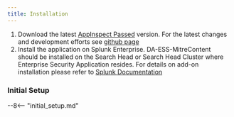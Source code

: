 ```yaml
---
title: Installation
---
```


1. Download the latest [AppInspect Passed](https://splunkbase.splunk.com/app/4617/) version. For the latest changes and development efforts see [github page](https://github.com/seynur/DA-ESS-MitreContent/)
2. Install the application on Splunk Enterprise.  DA-ESS-MitreContent should be installed on the Search Head or Search Head Cluster where Enterprise Security Application resides.
  For details on add-on installation please refer to [Splunk Documentation](https://docs.splunk.com/Documentation/AddOns/released/Overview/Installingadd-ons)

### Initial Setup

--8<-- "initial_setup.md"
